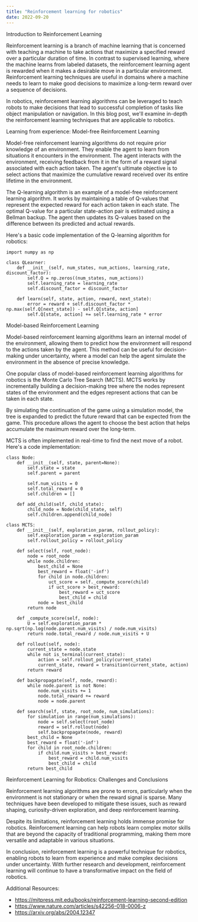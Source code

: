 ```yaml
---
title: "Reinforcement learning for robotics"
date: 2022-09-20
---
```





Introduction to Reinforcement Learning

Reinforcement learning is a branch of machine learning that is concerned with teaching a machine to take actions that maximize a specified reward over a particular duration of time. In contrast to supervised learning, where the machine learns from labeled datasets, the reinforcement learning agent is rewarded when it makes a desirable move in a particular environment. Reinforcement learning techniques are useful in domains where a machine needs to learn to make good decisions to maximize a long-term reward over a sequence of decisions.

In robotics, reinforcement learning algorithms can be leveraged to teach robots to make decisions that lead to successful completion of tasks like object manipulation or navigation. In this blog post, we'll examine in-depth the reinforcement learning techniques that are applicable to robotics.

Learning from experience: Model-free Reinforcement Learning

Model-free reinforcement learning algorithms do not require prior knowledge of an environment. They enable the agent to learn from situations it encounters in the environment. The agent interacts with the environment, receiving feedback from it in the form of a reward signal associated with each action taken. The agent's ultimate objective is to select actions that maximize the cumulative reward received over its entire lifetime in the environment.

The Q-learning algorithm is an example of a model-free reinforcement learning algorithm. It works by maintaining a table of Q-values that represent the expected reward for each action taken in each state. The optimal Q-value for a particular state-action pair is estimated using a Bellman backup. The agent then updates its Q-values based on the difference between its predicted and actual rewards.

Here's a basic code implementation of the Q-learning algorithm for robotics:

```
import numpy as np

class QLearner:
    def __init__(self, num_states, num_actions, learning_rate, discount_factor):
        self.Q = np.zeros((num_states, num_actions))
        self.learning_rate = learning_rate
        self.discount_factor = discount_factor

    def learn(self, state, action, reward, next_state):
        error = reward + self.discount_factor * np.max(self.Q[next_state]) - self.Q[state, action]
        self.Q[state, action] += self.learning_rate * error
```

Model-based Reinforcement Learning

Model-based reinforcement learning algorithms learn an internal model of the environment, allowing them to predict how the environment will respond to the actions taken by the agent. This method can be useful for decision-making under uncertainty, where a model can help the agent simulate the environment in the absence of precise knowledge.

One popular class of model-based reinforcement learning algorithms for robotics is the Monte Carlo Tree Search (MCTS). MCTS works by incrementally building a decision-making tree where the nodes represent states of the environment and the edges represent actions that can be taken in each state.

By simulating the continuation of the game using a simulation model, the tree is expanded to predict the future reward that can be expected from the game. This procedure allows the agent to choose the best action that helps accumulate the maximum reward over the long-term.

MCTS is often implemented in real-time to find the next move of a robot. Here's a code implementation:

```
class Node:
    def __init__(self, state, parent=None):
        self.state = state
        self.parent = parent

        self.num_visits = 0
        self.total_reward = 0
        self.children = []

    def add_child(self, child_state):
        child_node = Node(child_state, self)
        self.children.append(child_node)

class MCTS:
    def __init__(self, exploration_param, rollout_policy):
        self.exploration_param = exploration_param
        self.rollout_policy = rollout_policy

    def select(self, root_node):
        node = root_node
        while node.children:
            best_child = None
            best_reward = float('-inf')
            for child in node.children:
                uct_score = self._compute_score(child)
                if uct_score > best_reward:
                    best_reward = uct_score
                    best_child = child
            node = best_child
        return node

    def _compute_score(self, node):
        U = self.exploration_param * np.sqrt(np.log(node.parent.num_visits) / node.num_visits)
        return node.total_reward / node.num_visits + U

    def rollout(self, node):
        current_state = node.state
        while not is_terminal(current_state):
            action = self.rollout_policy(current_state)
            current_state, reward = transition(current_state, action)
        return reward

    def backpropagate(self, node, reward):
        while node.parent is not None:
            node.num_visits += 1
            node.total_reward += reward
            node = node.parent

    def search(self, state, root_node, num_simulations):
        for simulation in range(num_simulations):
            node = self.select(root_node)
            reward = self.rollout(node)
            self.backpropagate(node, reward)
        best_child = None
        best_reward = float('-inf')
        for child in root_node.children:
            if child.num_visits > best_reward:
                best_reward = child.num_visits
                best_child = child
        return best_child
```

Reinforcement Learning for Robotics: Challenges and Conclusions

Reinforcement learning algorithms are prone to errors, particularly when the environment is not stationary or when the reward signal is sparse. Many techniques have been developed to mitigate these issues, such as reward shaping, curiosity-driven exploration, and deep reinforcement learning.

Despite its limitations, reinforcement learning holds immense promise for robotics. Reinforcement learning can help robots learn complex motor skills that are beyond the capacity of traditional programming, making them more versatile and adaptable in various situations.

In conclusion, reinforcement learning is a powerful technique for robotics, enabling robots to learn from experience and make complex decisions under uncertainty. With further research and development, reinforcement learning will continue to have a transformative impact on the field of robotics.


Additional Resources:

- https://mitpress.mit.edu/books/reinforcement-learning-second-edition
- https://www.nature.com/articles/s42256-018-0006-z
- https://arxiv.org/abs/2004.12347
